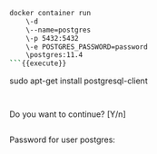 ```bash
docker container run 
    \-d 
    \--name=postgres 
    \-p 5432:5432 
    \-e POSTGRES_PASSWORD=password
    \postgres:11.4 
```{{execute}}

```
sudo apt-get install postgresql-client 
```{{execute}}


```
Do you want to continue? [Y/n]
```

```
Password for user postgres:
```
